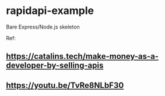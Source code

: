 # rapidapi-example
Bare Express/Node.js skeleton

Ref:
## https://catalins.tech/make-money-as-a-developer-by-selling-apis
## https://youtu.be/TvRe8NLbF30
